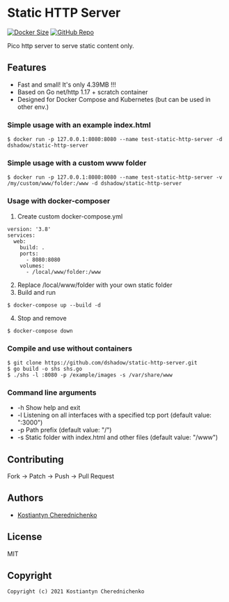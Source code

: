 # Static HTTP Server

[![Docker Size](https://img.shields.io/docker/image-size/dshadow/static-http-server/latest)](#) [![GitHub Repo](https://img.shields.io/badge/github-repo-yellowgreen)](https://github.com/dshadow/static-http-server)

Pico http server to serve static content only.

## Features
- Fast and small! It's only 4.39MB !!!
- Based on Go net/http 1.17 + scratch container
- Designed for Docker Compose and Kubernetes (but can be used in other env.)

### Simple usage with an example index.html

```
$ docker run -p 127.0.0.1:8080:8080 --name test-static-http-server -d dshadow/static-http-server
```

### Simple usage with a custom www folder

```
$ docker run -p 127.0.0.1:8080:8080 --name test-static-http-server -v /my/custom/www/folder:/www -d dshadow/static-http-server
```

### Usage with docker-composer

1. Create custom docker-compose.yml
```
version: '3.8'
services:
  web:
    build: .
    ports:
      - 8080:8080
    volumes:
	  - /local/www/folder:/www
```
2. Replace /local/www/folder with your own static folder
3. Build and run
```
$ docker-compose up --build -d
```
4. Stop and remove
```
$ docker-compose down
```

### Compile and use without containers
```
$ git clone https://github.com/dshadow/static-http-server.git
$ go build -o shs shs.go
$ ./shs -l :8080 -p /example/images -s /var/share/www
```

### Command line arguments
- -h Show help and exit
- -l Listening on all interfaces with a specified tcp port (default value: ":3000")
- -p Path prefix (default value: "/")
- -s Static folder with index.html and other files (default value: "/www")

## Contributing

Fork -> Patch -> Push -> Pull Request

## Authors

*  [Kostiantyn Cherednichenko](https://github.com/dshadow)

## License

MIT

## Copyright

```console
Copyright (c) 2021 Kostiantyn Cherednichenko
```
